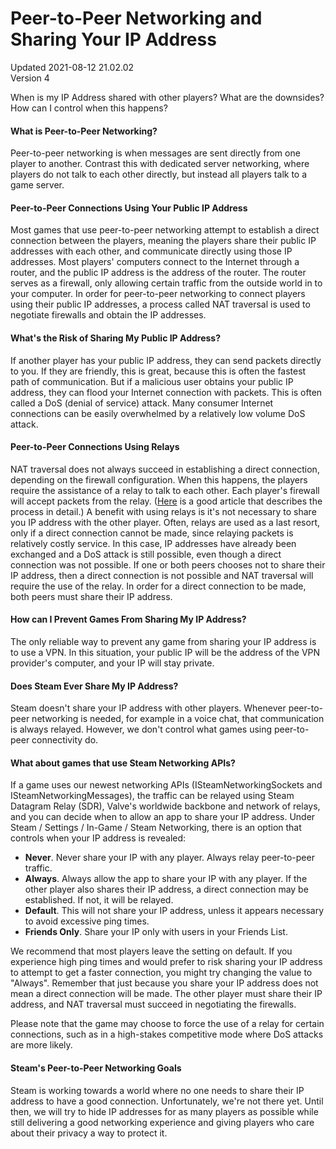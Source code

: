 # Peer-to-Peer Networking and Sharing Your IP Address
Updated 2021-08-12 21.02.02  
Version 4  

When is my IP Address shared with other players?  What are the downsides?  How can I control when this happens?  
  
  #### What is Peer-to-Peer Networking?
Peer-to-peer networking is when messages are sent directly from one player to another.  Contrast this with dedicated server networking, where players do not talk to each other directly, but instead all players talk to a game server.  
  
#### Peer-to-Peer Connections Using Your Public IP Address
Most games that use peer-to-peer networking attempt to establish a direct connection between the players, meaning the players share their public IP addresses with each other, and communicate directly using those IP addresses.  Most players' computers connect to the Internet through a router, and the public IP address is the address of the router.  The router serves as a firewall, only allowing certain traffic from the outside world in to your computer.  In order for peer-to-peer networking to connect players using their public IP addresses, a process called NAT traversal is used to negotiate firewalls and obtain the IP addresses.  
  
#### What's the Risk of Sharing My Public IP Address?
If another player has your public IP address, they can send packets directly to you.  If they are friendly, this is great, because this is often the fastest path of communication.  But if a malicious user obtains your public IP address, they can flood your Internet connection with packets.  This is often called a DoS (denial of service) attack.  Many consumer Internet connections can be easily overwhelmed by a relatively low volume DoS attack.  
  
#### Peer-to-Peer Connections Using Relays
NAT traversal does not always succeed in establishing a direct connection, depending on the firewall configuration.  When this happens, the players require the assistance of a relay to talk to each other.  Each player's firewall will accept packets from the relay.  ([Here](https://tailscale.com/blog/how-nat-traversal-works/) is a good article that describes the process in detail.)  A benefit with using relays is it's not necessary to share you IP address with the other player.  Often, relays are used as a last resort, only if a direct connection cannot be made, since relaying packets is relatively costly service.  In this case, IP addresses have already been exchanged and a DoS attack is still possible, even though a direct connection was not possible.  If one or both peers chooses not to share their IP address, then a direct connection is not possible and NAT traversal will require the use of the relay.  In order for a direct connection to be made, both peers must share their IP address.  
  
#### How can I Prevent Games From Sharing My IP Address?
The only reliable way to prevent any game from sharing your IP address is to use a VPN.  In this situation, your public IP will be the address of the VPN provider's computer, and your IP will stay private.  
  
#### Does Steam Ever Share My IP Address?
Steam doesn't share your IP address with other players.  Whenever peer-to-peer networking is needed, for example in a voice chat, that communication is always relayed.  However, we don't control what games using peer-to-peer connectivity do.  
  
#### What about games that use Steam Networking APIs?
If a game uses our newest networking APIs (ISteamNetworkingSockets and ISteamNetworkingMessages), the traffic can be relayed using Steam Datagram Relay (SDR), Valve's worldwide backbone and network of relays, and you can decide when to allow an app to share your IP address.  Under Steam / Settings / In-Game / Steam Networking, there is an option that controls when your IP address is revealed:  
  

* **Never**.  Never share your IP with any player.  Always relay peer-to-peer traffic.
* **Always**.  Always allow the app to share your IP with any player.  If the other player also shares their IP address, a direct connection may be established.  If not, it will be relayed.
* **Default**.  This will not share your IP address, unless it appears necessary to avoid excessive ping times.
* **Friends Only**. Share your IP only with users in your Friends List.

  
  
We recommend that most players leave the setting on default.  If you experience high ping times and would prefer to risk sharing your IP address to attempt to get a faster connection, you might try changing the value to "Always".  Remember that just because you share your IP address does not mean a direct connection will be made.  The other player must share their IP address, and NAT traversal must succeed in negotiating the firewalls.  
  
Please note that the game may choose to force the use of a relay for certain connections, such as in a high-stakes competitive mode where DoS attacks are more likely.  
  
#### Steam's Peer-to-Peer Networking Goals
Steam is working towards a world where no one needs to share their IP address to have a good connection.  Unfortunately, we're not there yet.  Until then, we will try to hide IP addresses for as many players as possible while still delivering a good networking experience and giving players who care about their privacy a way to protect it.